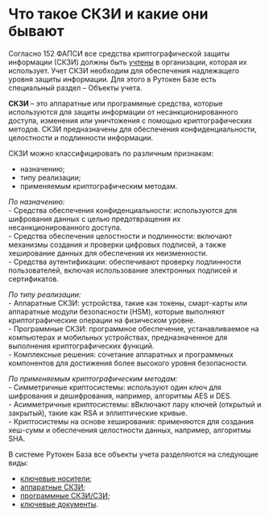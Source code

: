 # Что такое СКЗИ и какие они бывают
Согласно 152 ФАПСИ все средства криптографической защиты информации (СКЗИ) должны быть [учтены](https://docs.aktivco.ru/pages/viewpage.action?pageId=162470051) в организации, которая их использует. Учет СКЗИ необходим для обеспечения надлежащего уровня защиты информации. Для этого в Рутокен Базе есть специальный раздел – Объекты учета.

**СКЗИ** – это аппаратные или программные средства, которые используются для защиты информации от несанкционированного доступа, изменения или уничтожения с помощью криптографических методов. СКЗИ предназначены для обеспечения конфиденциальности, целостности и подлинности информации.

СКЗИ можно классифицировать по различным признакам:

*   назначению;
*   типу реализации;
*   применяемым криптографическим методам.

_По назначению:_  
\- Средства обеспечения конфиденциальности: используются для шифрования данных с целью предотвращения их несанкционированного доступа.  
\- Средства обеспечения целостности и подлинности: включают механизмы создания и проверки цифровых подписей, а также хеширование данных для обеспечения их неизменности.  
\- Средства аутентификации: обеспечивают проверку подлинности пользователей, включая использование электронных подписей и сертификатов.

_По типу реализации:_  
\- Аппаратные СКЗИ: устройства, такие как токены, смарт-карты или аппаратные модули безопасности (HSM), которые выполняют криптографические операции на физическом уровне.  
\- Программные СКЗИ: программное обеспечение, устанавливаемое на компьютерах и мобильных устройствах, предназначенное для выполнения криптографических функций.  
\- Комплексные решения: сочетание аппаратных и программных компонентов для достижения более высокого уровня безопасности.

_По применяемым криптографическим методам:_  
\- Симметричные криптосистемы: используют один ключ для шифрования и дешифрования, например, алгоритмы AES и DES.  
\- Асимметричные криптосистемы: вВключают пару ключей (открытый и закрытый), такие как RSA и эллиптические кривые.  
\- Криптосистемы на основе хеширования: применяются для создания хеш-сумм и обеспечения целостности данных, например, алгоритмы SHA.

В системе Рутокен База все объекты учета разделяются на следующие виды:

*   [ключевые носители](https://docs.aktivco.ru/pages/viewpage.action?pageId=162469277);
*   [аппаратные СКЗИ](https://docs.aktivco.ru/pages/viewpage.action?pageId=162469280);
*   [программные СКЗИ/СЗИ](https://docs.aktivco.ru/pages/viewpage.action?pageId=162469283);
*   [ключевые документы](https://docs.aktivco.ru/pages/viewpage.action?pageId=162469288).